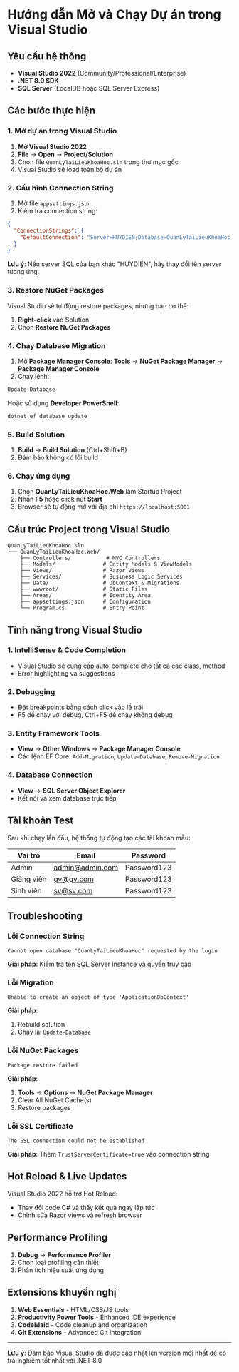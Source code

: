 # Hướng dẫn Mở và Chạy Dự án trong Visual Studio

## Yêu cầu hệ thống
- **Visual Studio 2022** (Community/Professional/Enterprise)
- **.NET 8.0 SDK**
- **SQL Server** (LocalDB hoặc SQL Server Express)

## Các bước thực hiện

### 1. Mở dự án trong Visual Studio

1. **Mở Visual Studio 2022**
2. **File** → **Open** → **Project/Solution**
3. Chọn file `QuanLyTaiLieuKhoaHoc.sln` trong thư mục gốc
4. Visual Studio sẽ load toàn bộ dự án

### 2. Cấu hình Connection String

1. Mở file `appsettings.json`
2. Kiểm tra connection string:
```json
{
  "ConnectionStrings": {
    "DefaultConnection": "Server=HUYDIEN;Database=QuanLyTaiLieuKhoaHoc;Trusted_Connection=true;MultipleActiveResultSets=true;TrustServerCertificate=true"
  }
}
```

**Lưu ý**: Nếu server SQL của bạn khác "HUYDIEN", hãy thay đổi tên server tương ứng.

### 3. Restore NuGet Packages

Visual Studio sẽ tự động restore packages, nhưng bạn có thể:
1. **Right-click** vào Solution
2. Chọn **Restore NuGet Packages**

### 4. Chạy Database Migration

1. Mở **Package Manager Console**: **Tools** → **NuGet Package Manager** → **Package Manager Console**
2. Chạy lệnh:
```powershell
Update-Database
```

Hoặc sử dụng **Developer PowerShell**:
```powershell
dotnet ef database update
```

### 5. Build Solution

1. **Build** → **Build Solution** (Ctrl+Shift+B)
2. Đảm bảo không có lỗi build

### 6. Chạy ứng dụng

1. Chọn **QuanLyTaiLieuKhoaHoc.Web** làm Startup Project
2. Nhấn **F5** hoặc click nút **Start**
3. Browser sẽ tự động mở với địa chỉ `https://localhost:5001`

## Cấu trúc Project trong Visual Studio

```
QuanLyTaiLieuKhoaHoc.sln
└── QuanLyTaiLieuKhoaHoc.Web/
    ├── Controllers/           # MVC Controllers
    ├── Models/               # Entity Models & ViewModels
    ├── Views/                # Razor Views
    ├── Services/             # Business Logic Services
    ├── Data/                 # DbContext & Migrations
    ├── wwwroot/              # Static Files
    ├── Areas/                # Identity Area
    ├── appsettings.json      # Configuration
    └── Program.cs            # Entry Point
```

## Tính năng trong Visual Studio

### 1. IntelliSense & Code Completion
- Visual Studio sẽ cung cấp auto-complete cho tất cả các class, method
- Error highlighting và suggestions

### 2. Debugging
- Đặt breakpoints bằng cách click vào lề trái
- F5 để chạy với debug, Ctrl+F5 để chạy không debug

### 3. Entity Framework Tools
- **View** → **Other Windows** → **Package Manager Console**
- Các lệnh EF Core: `Add-Migration`, `Update-Database`, `Remove-Migration`

### 4. Database Connection
- **View** → **SQL Server Object Explorer**
- Kết nối và xem database trực tiếp

## Tài khoản Test

Sau khi chạy lần đầu, hệ thống tự động tạo các tài khoản mẫu:

| Vai trò | Email | Password |
|---------|-------|----------|
| Admin | admin@admin.com | Password123 |
| Giảng viên | gv@gv.com | Password123 |
| Sinh viên | sv@sv.com | Password123 |

## Troubleshooting

### Lỗi Connection String
```
Cannot open database "QuanLyTaiLieuKhoaHoc" requested by the login
```
**Giải pháp**: Kiểm tra tên SQL Server instance và quyền truy cập

### Lỗi Migration
```
Unable to create an object of type 'ApplicationDbContext'
```
**Giải pháp**: 
1. Rebuild solution
2. Chạy lại `Update-Database`

### Lỗi NuGet Packages
```
Package restore failed
```
**Giải pháp**:
1. **Tools** → **Options** → **NuGet Package Manager**
2. Clear All NuGet Cache(s)
3. Restore packages

### Lỗi SSL Certificate
```
The SSL connection could not be established
```
**Giải pháp**: Thêm `TrustServerCertificate=true` vào connection string

## Hot Reload & Live Updates

Visual Studio 2022 hỗ trợ Hot Reload:
- Thay đổi code C# và thấy kết quả ngay lập tức
- Chỉnh sửa Razor views và refresh browser

## Performance Profiling

1. **Debug** → **Performance Profiler**
2. Chọn loại profiling cần thiết
3. Phân tích hiệu suất ứng dụng

## Extensions khuyến nghị

1. **Web Essentials** - HTML/CSS/JS tools
2. **Productivity Power Tools** - Enhanced IDE experience
3. **CodeMaid** - Code cleanup and organization
4. **Git Extensions** - Advanced Git integration

---

**Lưu ý**: Đảm bảo Visual Studio đã được cập nhật lên version mới nhất để có trải nghiệm tốt nhất với .NET 8.0
